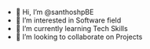 - 👋 Hi, I’m @santhoshpBE
- 👀 I’m interested in Software field
- 🌱 I’m currently learning Tech Skills
- 💞️ I’m looking to collaborate on Projects

<!---
santhoshpBE/santhoshpBE is a ✨ special ✨ repository because its `README.md` (this file) appears on your GitHub profile.
You can click the Preview link to take a look at your changes.
--->
